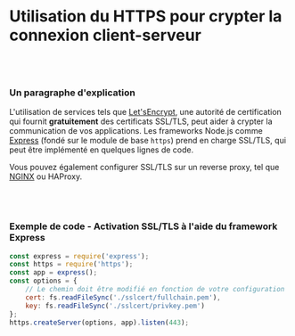 # Utilisation du HTTPS pour crypter la connexion client-serveur

<br/><br/>


### Un paragraphe d'explication

L'utilisation de services tels que [Let'sEncrypt](https://letsencrypt.org/), une autorité de certification qui fournit __gratuitement__ des certificats SSL/TLS, peut aider à crypter la communication de vos applications. Les frameworks Node.js comme [Express](http://expressjs.com/) (fondé sur le module de base `https`) prend en charge SSL/TLS, qui peut être implémenté en quelques lignes de code.

Vous pouvez également configurer SSL/TLS sur un reverse proxy, tel que [NGINX](http://nginx.org/en/docs/http/configuring_https_servers.html) ou HAProxy.

<br/><br/>

### Exemple de code - Activation SSL/TLS à l'aide du framework Express

```javascript
const express = require('express');
const https = require('https');
const app = express();
const options = {
    // Le chemin doit être modifié en fonction de votre configuration
    cert: fs.readFileSync('./sslcert/fullchain.pem'),
    key: fs.readFileSync('./sslcert/privkey.pem')
};
https.createServer(options, app).listen(443);
```

<br/><br/>
